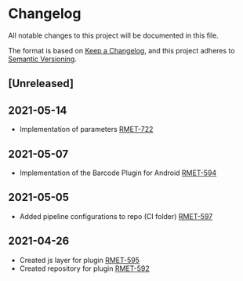 # Changelog
All notable changes to this project will be documented in this file.

The format is based on [Keep a Changelog](https://keepachangelog.com/en/1.0.0/),
and this project adheres to [Semantic Versioning](https://semver.org/spec/v2.0.0.html).

## [Unreleased]
## 2021-05-14
- Implementation of parameters [RMET-722](https://outsystemsrd.atlassian.net/browse/RMET-722)
## 2021-05-07
- Implementation of the Barcode Plugin for Android [RMET-594](https://outsystemsrd.atlassian.net/browse/RMET-594)
## 2021-05-05
- Added pipeline configurations to repo (CI folder) [RMET-597](https://outsystemsrd.atlassian.net/browse/RMET-597)

## 2021-04-26
- Created js layer for plugin [RMET-595](https://outsystemsrd.atlassian.net/browse/RMET-595)
- Created repository for plugin [RMET-592](https://outsystemsrd.atlassian.net/browse/RMET-592)

